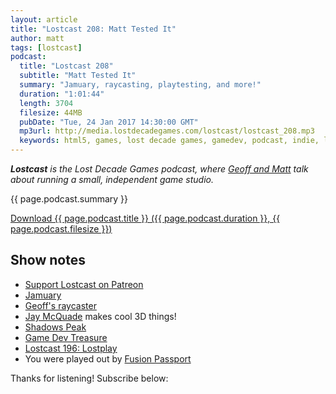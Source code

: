 ```yaml
---
layout: article
title: "Lostcast 208: Matt Tested It"
author: matt
tags: [lostcast]
podcast:
  title: "Lostcast 208"
  subtitle: "Matt Tested It"
  summary: "Jamuary, raycasting, playtesting, and more!"
  duration: "1:01:44"
  length: 3704
  filesize: 44MB
  pubDate: "Tue, 24 Jan 2017 14:30:00 GMT"
  mp3url: http://media.lostdecadegames.com/lostcast/lostcast_208.mp3
  keywords: html5, games, lost decade games, gamedev, podcast, indie, lostcast
---
```

_**Lostcast** is the Lost Decade Games podcast, where [Geoff and Matt](/about/) talk about running a small, independent game studio._

{{ page.podcast.summary }}

<a class="download-podcast" href="{{ page.podcast.mp3url }}">
	Download {{ page.podcast.title }} ({{ page.podcast.duration }}, {{ page.podcast.filesize }})
</a>

## Show notes

* [Support Lostcast on Patreon](https://www.patreon.com/lostdecadegames)
* [Jamuary](https://itch.io/jam/jamuary)
* [Geoff's raycaster](http://www.geoffblair.com/games/jamuary2017/)
* [Jay McQuade](https://twitter.com/watchyrstep) makes cool 3D things!
* [Shadows Peak](http://store.steampowered.com/app/359940/)
* [Game Dev Treasure](http://www.gamedevtreasure.com/)
* [Lostcast 196: Lostplay](http://www.lostdecadegames.com/lostcast-196/)
* You were played out by [Fusion Passport](https://joshuamorse.bandcamp.com/track/fusion-passport)

Thanks for listening! Subscribe below:
